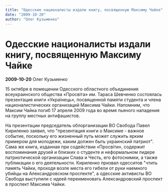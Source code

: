 ```yaml
---
title: "Одесские националисты издали книгу, посвященную Максиму Чайке"
date: "2009-10-20"
author: "Олег Кузьменко"
---
```


# Одесские националисты издали книгу, посвященную Максиму Чайке

**2009-10-20** Олег Кузьменко

15 октября в помещении Одесского областного объединения всеукраинского общества «Просвіта» им. Тараса Шевченко состоялась презентация книги «Українець», посвященной памяти студента и члена националистических организаций Максима Чайки. Напомним, что Максим Чайка погиб 17 апреля 2009 года во время пьяного нападения на группу местных антифашистов.

На презентации председатель облорганизации ВО Свобода Павел Кириленко заявил, что "презентация книги о Максиме - важное событие, поскольку его жизненный путь может служить ярким примером для молодежи, каким должен быть украинский патриот". Сама же книга, изданная при содействии «Просвіти», содержит воспоминания друзей и близких о студенте и неформальном лидере патриотической организации Слава и Честь, его фотоснимки, а также публикации о его деятельности. Кириленко призвал одесситов "чтить память Чайки, проходя возле места его гибели от руки наемного убийцы на Александровском проспекте", а одесские активисты ВО Свобода выступили с идеей переименовать Александровский проспект в проспект Максима Чайки.